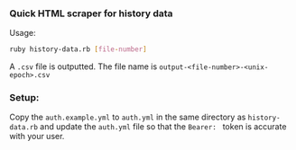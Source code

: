 ### Quick HTML scraper for history data

Usage:

```bash
ruby history-data.rb [file-number]
```

A `.csv` file is outputted. The file name is `output-<file-number>-<unix-epoch>.csv`

### Setup:

Copy the `auth.example.yml` to `auth.yml` in the same directory as
`history-data.rb` and update the `auth.yml` file so that the `Bearer: ` token is
accurate with your user.
